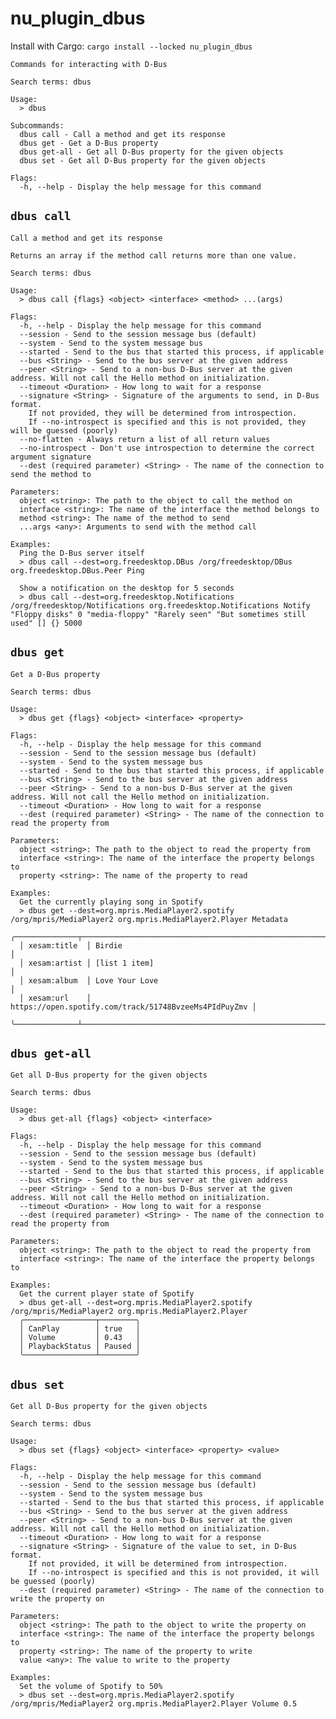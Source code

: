 # nu_plugin_dbus

Install with Cargo: `cargo install --locked nu_plugin_dbus`

    Commands for interacting with D-Bus

    Search terms: dbus

    Usage:
      > dbus 

    Subcommands:
      dbus call - Call a method and get its response
      dbus get - Get a D-Bus property
      dbus get-all - Get all D-Bus property for the given objects
      dbus set - Get all D-Bus property for the given objects

    Flags:
      -h, --help - Display the help message for this command

## `dbus call`

    Call a method and get its response

    Returns an array if the method call returns more than one value.

    Search terms: dbus

    Usage:
      > dbus call {flags} <object> <interface> <method> ...(args) 

    Flags:
      -h, --help - Display the help message for this command
      --session - Send to the session message bus (default)
      --system - Send to the system message bus
      --started - Send to the bus that started this process, if applicable
      --bus <String> - Send to the bus server at the given address
      --peer <String> - Send to a non-bus D-Bus server at the given address. Will not call the Hello method on initialization.
      --timeout <Duration> - How long to wait for a response
      --signature <String> - Signature of the arguments to send, in D-Bus format.
        If not provided, they will be determined from introspection.
        If --no-introspect is specified and this is not provided, they will be guessed (poorly)
      --no-flatten - Always return a list of all return values
      --no-introspect - Don't use introspection to determine the correct argument signature
      --dest (required parameter) <String> - The name of the connection to send the method to

    Parameters:
      object <string>: The path to the object to call the method on
      interface <string>: The name of the interface the method belongs to
      method <string>: The name of the method to send
      ...args <any>: Arguments to send with the method call

    Examples:
      Ping the D-Bus server itself
      > dbus call --dest=org.freedesktop.DBus /org/freedesktop/DBus org.freedesktop.DBus.Peer Ping

      Show a notification on the desktop for 5 seconds
      > dbus call --dest=org.freedesktop.Notifications /org/freedesktop/Notifications org.freedesktop.Notifications Notify "Floppy disks" 0 "media-floppy" "Rarely seen" "But sometimes still used" [] {} 5000

## `dbus get`

    Get a D-Bus property

    Search terms: dbus

    Usage:
      > dbus get {flags} <object> <interface> <property> 

    Flags:
      -h, --help - Display the help message for this command
      --session - Send to the session message bus (default)
      --system - Send to the system message bus
      --started - Send to the bus that started this process, if applicable
      --bus <String> - Send to the bus server at the given address
      --peer <String> - Send to a non-bus D-Bus server at the given address. Will not call the Hello method on initialization.
      --timeout <Duration> - How long to wait for a response
      --dest (required parameter) <String> - The name of the connection to read the property from

    Parameters:
      object <string>: The path to the object to read the property from
      interface <string>: The name of the interface the property belongs to
      property <string>: The name of the property to read

    Examples:
      Get the currently playing song in Spotify
      > dbus get --dest=org.mpris.MediaPlayer2.spotify /org/mpris/MediaPlayer2 org.mpris.MediaPlayer2.Player Metadata
      ╭──────────────┬───────────────────────────────────────────────────────╮
      │ xesam:title  │ Birdie                                                │
      │ xesam:artist │ [list 1 item]                                         │
      │ xesam:album  │ Love Your Love                                        │
      │ xesam:url    │ https://open.spotify.com/track/51748BvzeeMs4PIdPuyZmv │
      ╰──────────────┴───────────────────────────────────────────────────────╯

## `dbus get-all`

    Get all D-Bus property for the given objects

    Search terms: dbus

    Usage:
      > dbus get-all {flags} <object> <interface> 

    Flags:
      -h, --help - Display the help message for this command
      --session - Send to the session message bus (default)
      --system - Send to the system message bus
      --started - Send to the bus that started this process, if applicable
      --bus <String> - Send to the bus server at the given address
      --peer <String> - Send to a non-bus D-Bus server at the given address. Will not call the Hello method on initialization.
      --timeout <Duration> - How long to wait for a response
      --dest (required parameter) <String> - The name of the connection to read the property from

    Parameters:
      object <string>: The path to the object to read the property from
      interface <string>: The name of the interface the property belongs to

    Examples:
      Get the current player state of Spotify
      > dbus get-all --dest=org.mpris.MediaPlayer2.spotify /org/mpris/MediaPlayer2 org.mpris.MediaPlayer2.Player
      ╭────────────────┬────────╮
      │ CanPlay        │ true   │
      │ Volume         │ 0.43   │
      │ PlaybackStatus │ Paused │
      ╰────────────────┴────────╯

## `dbus set`

    Get all D-Bus property for the given objects

    Search terms: dbus

    Usage:
      > dbus set {flags} <object> <interface> <property> <value> 

    Flags:
      -h, --help - Display the help message for this command
      --session - Send to the session message bus (default)
      --system - Send to the system message bus
      --started - Send to the bus that started this process, if applicable
      --bus <String> - Send to the bus server at the given address
      --peer <String> - Send to a non-bus D-Bus server at the given address. Will not call the Hello method on initialization.
      --timeout <Duration> - How long to wait for a response
      --signature <String> - Signature of the value to set, in D-Bus format.
        If not provided, it will be determined from introspection.
        If --no-introspect is specified and this is not provided, it will be guessed (poorly)
      --dest (required parameter) <String> - The name of the connection to write the property on

    Parameters:
      object <string>: The path to the object to write the property on
      interface <string>: The name of the interface the property belongs to
      property <string>: The name of the property to write
      value <any>: The value to write to the property

    Examples:
      Set the volume of Spotify to 50%
      > dbus set --dest=org.mpris.MediaPlayer2.spotify /org/mpris/MediaPlayer2 org.mpris.MediaPlayer2.Player Volume 0.5

